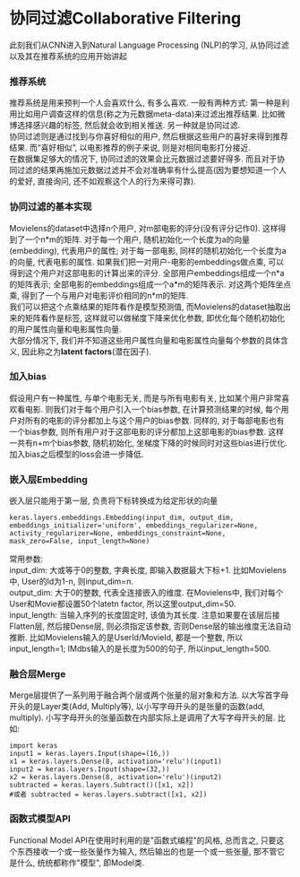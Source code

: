 # 协同过滤Collaborative Filtering
此刻我们从CNN进入到Natural Language Processing (NLP)的学习, 从协同过滤以及其在推荐系统的应用开始讲起

### 推荐系统
推荐系统是用来预判一个人会喜欢什么, 有多么喜欢. 一般有两种方式: 第一种是利用比如用户调查这样的信息(称之为元数据meta-data)来过滤出推荐结果. 比如微博选择感兴趣的标签, 然后就会收到相关推送. 另一种就是协同过滤.  
协同过滤则是通过找到与你喜好相似的用户, 然后根据这些用户的喜好来得到推荐结果. 而“喜好相似”, 以电影推荐的例子来说, 则是对相同电影打分接近.  
在数据集足够大的情况下, 协同过滤的效果会比元数据过滤要好得多. 而且对于协同过滤的结果再施加元数据过滤并不会对准确率有什么提高(因为要想知道一个人的爱好, 直接询问, 还不如观察这个人的行为来得可靠).  

### 协同过滤的基本实现
Movielens的dataset中选择n个用户, 对m部电影的评分(没有评分记作0). 这样得到了一个n\*m的矩阵. 对于每一个用户, 随机初始化一个长度为a的向量(embedding), 代表用户的属性; 对于每一部电影, 同样的随机初始化一个长度为a的向量, 代表电影的属性. 如果我们把一对用户-电影的embeddings做点乘, 可以得到这个用户对这部电影的计算出来的评分. 全部用户embeddings组成一个n\*a的矩阵表示; 全部电影的embeddings组成一个a\*m的矩阵表示. 对这两个矩阵坐点乘, 得到了一个与用户对电影评价相同的n\*m的矩阵.  
我们可以把这个点乘结果的矩阵看作是模型预测值, 而Movielens的dataset抽取出来的矩阵看作是标签, 这样就可以做梯度下降来优化参数, 即优化每个随机初始化的用户属性向量和电影属性向量.  
大部分情况下, 我们并不知道这些用户属性向量和电影属性向量每个参数的具体含义, 因此称之为**latent factors**(潜在因子).

### 加入bias
假设用户有一种属性, 与单个电影无关, 而是与所有电影有关, 比如某个用户非常喜欢看电影. 则我们对于每个用户引入一个bias参数, 在计算预测结果的时候, 每个用户对所有的电影的评分都加上与这个用户的bias参数. 同样的, 对于每部电影也有一个bias参数, 则所有用户对于这部电影的评分都加上这部电影的bias参数. 这样一共有n+m个bias参数, 随机初始化, 坐梯度下降的时候同时对这些bias进行优化. 加入bias之后模型的loss会进一步降低.



### 嵌入层Embedding
嵌入层只能用于第一层, 负责将下标转换成为给定形状的向量
```
keras.layers.embeddings.Embedding(input_dim, output_dim, embeddings_initializer='uniform', embeddings_regularizer=None, activity_regularizer=None, embeddings_constraint=None, mask_zero=False, input_length=None)
```
常用参数:  
input_dim: 大或等于0的整数, 字典长度, 即输入数据最大下标+1. 比如Movielens中, User的Id为1-n, 则input_dim=n.  
output_dim: 大于0的整数, 代表全连接嵌入的维度. 在Movielens中, 我们对每个User和Movie都设置50个latetn factor, 所以这里output_dim=50.  
input_length: 当输入序列的长度固定时, 该值为其长度. 注意如果要在该层后接Flatten层, 然后接Dense层, 则必须指定该参数, 否则Dense层的输出维度无法自动推断. 比如Movielens输入的是UserId/MovieId, 都是一个整数, 所以input_length=1; IMdbs输入的是长度为500的句子, 所以input_length=500.  


### 融合层Merge
Merge层提供了一系列用于融合两个层或两个张量的层对象和方法. 以大写首字母开头的是Layer类(Add, Multiply等), 以小写字母开头的是张量的函数(add, multiply).  小写字母开头的张量函数在内部实际上是调用了大写字母开头的层. 比如:  
```
import keras
input1 = keras.layers.Input(shape=(16,))
x1 = keras.layers.Dense(8, activation='relu')(input1)
input2 = keras.layers.Input(shape=(32,))
x2 = keras.layers.Dense(8, activation='relu')(input2)
subtracted = keras.layers.Subtract()([x1, x2]) 
#或者 subtracted = keras.layers.subtract([x1, x2])
```


### 函数式模型API
Functional Model API在使用时利用的是"函数式编程"的风格, 总而言之, 只要这个东西接收一个或一些张量作为输入, 然后输出的也是一个或一些张量, 那不管它是什么, 统统都称作"模型", 即Model类.  
